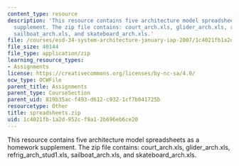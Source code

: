 ```yaml
---
content_type: resource
description: 'This resource contains five architecture model spreadsheets as a homework
  supplement. The zip file contains: court_arch.xls, glider_arch.xls, refrig_arch_stud1.xls,
  sailboat_arch.xls, and skateboard_arch.xls.'
file: /courses/esd-34-system-architecture-january-iap-2007/1c4021fb1a2d952cf9a12b696eb6ce20_spreadsheets.zip
file_size: 40144
file_type: application/zip
learning_resource_types:
- Assignments
license: https://creativecommons.org/licenses/by-nc-sa/4.0/
ocw_type: OCWFile
parent_title: Assignments
parent_type: CourseSection
parent_uid: 819b35ac-f493-d612-c932-1cf7b041725b
resourcetype: Other
title: spreadsheets.zip
uid: 1c4021fb-1a2d-952c-f9a1-2b696eb6ce20
---
```

This resource contains five architecture model spreadsheets as a homework supplement. The zip file contains: court_arch.xls, glider_arch.xls, refrig_arch_stud1.xls, sailboat_arch.xls, and skateboard_arch.xls.